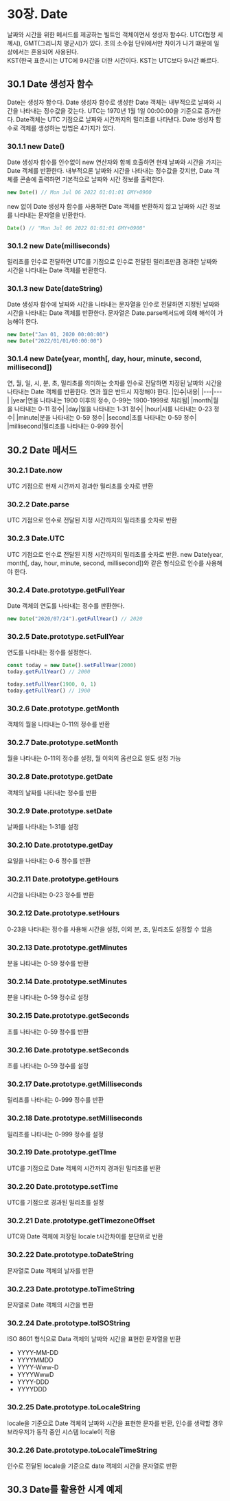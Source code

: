 # 30장. Date
날짜와 시간을 위한 메서드를 제공하는 빌트인 객체이면서 생성자 함수다. UTC(협정 세꼐시), GMT(그리니치 평군시)가 있다. 초의 소수점 단위에서만 차이가 나기 떄문에 일상에서는 혼용되어 사용된다.</br>
KST(한국 표준시)는 UTC에 9시간을 더한 시간이다. KST는 UTC보다 9시간 빠르다.
## 30.1 Date 생성자 함수
Date는 생성자 함수다. Date 생성자 함수로 생성한 Date 객체는 내부적으로 날짜와 시간을 나타내는 정수값을 갖는다. UTC는 1970년 1월 1일 00:00:00을 기준으로 증가한다. Date객체는 UTC 기점으로 날짜와 시간까지의 밀리초를 나타낸다. Date 생성자 함수로 객체를 생성하는 방법은 4가지가 있다.
### 30.1.1 new Date()
Date 생성자 함수를 인수없이 new 연산자와 함께 호출하면 현재 날짜와 시간을 가지는 Date 객체를 반환한다. 내부적으론 날짜와 시간을 나타내는 정수값을 갖지만, Date 객체를 콘솔에 출력하면 기본적으로 날짜와 시간 정보를 출력한다.
```js
new Date() // Mon Jul 06 2022 01:01:01 GMY+0900
```
new 없이 Date 생성자 함수를 사용하면 Date 객체를 반환하지 않고 날짜와 시간 정보를 나타내는 문자열을 반환한다.
```js
Date() // "Mon Jul 06 2022 01:01:01 GMY+0900"
```
### 30.1.2 new Date(milliseconds)
밀리초를 인수로 전달하면 UTC를 기점으로 인수로 전달된 밀리초만큼 경과한 날짜와 시간을 나타내는 Date 객체를 반환한다.
### 30.1.3 new Date(dateString)
Date 생성자 함수에 날짜와 시간을 나타내는 문자열을 인수로 전달하면 지정된 날짜와 시간을 나타내는 Date 객체를 반환한다. 문자열은 Date.parse메서드에 의해 해석이 가능해야 한다.
```js
new Date("Jan 01, 2020 00:00:00")
new Date("2022/01/01/00:00:00")
```
### 30.1.4 new Date(year, month[, day, hour, minute, second, millisecond])
연, 월, 일, 시, 분, 초, 밀리초를 의미하는 숫자를 인수로 전달하면 지정된 날짜와 시간을 나타내는 Date 객체를 반환한다. 연과 월은 반드시 지정해야 한다.
|인수|내용|
|---|---|
|year|연을 나타내는 1900 이후의 정수, 0-99는 1900-1999로 처리됨|
|month|월을 나타내는 0-11 정수|
|day|일을 나타내는 1-31 정수|
|hour|시를 나타내는 0-23 정수|
|minute|분을 나타내는 0-59 정수|
|second|초를 나타내는 0-59 정수|
|millisecond|밀리초를 나타내는 0-999 정수|
## 30.2 Date 메서드
### 30.2.1 Date.now
UTC 기점으로 현재 시간까지 경과한 밀리초를 숫자로 반환
### 30.2.2 Date.parse
UTC 기점으로 인수로 전달된 지정 시간까지의 밀리초를 숫자로 반환
### 30.2.3 Date.UTC
UTC 기점으로 인수로 전달된 지정 시간까지의 밀리초를 숫자로 반환. new Date(year, month[, day, hour, minute, second, millisecond])와 같은 형식으로 인수를 사용해야 한다.
### 30.2.4 Date.prototype.getFullYear
Date 객체의 연도를 나타내는 정수를 판환한다.
```js
new Date("2020/07/24").getFullYear() // 2020
```
### 30.2.5 Date.prototype.setFullYear
연도를 나타내는 정수를 설정한다.
```js
const today = new Date().setFullYear(2000)
today.getFullYear() // 2000

today.setFullYear(1900, 0, 1)
today.getFullYear() // 1900
```
### 30.2.6 Date.prototype.getMonth
객체의 월을 나타내는 0-11의 정수를 반환
### 30.2.7 Date.prototype.setMonth
월을 나타내는 0-11의 정수를 설정, 월 이외의 옵션으로 일도 설정 가능
### 30.2.8 Date.prototype.getDate
객체의 날짜를 나타내는 정수를 반환
### 30.2.9 Date.prototype.setDate
날짜를 나타내는 1-31를 설정
### 30.2.10 Date.prototype.getDay
요일을 나타내는 0-6 정수를 반환
### 30.2.11 Date.prototype.getHours
시간을 나타내는 0-23 정수를 반환
### 30.2.12 Date.prototype.setHours
0-23을 나타내는 정수를 사용해 시간을 설정, 이외 분, 초, 밀리초도 설정할 수 있음
### 30.2.13 Date.prototype.getMinutes
분을 나타내는 0-59 정수를 반환
### 30.2.14 Date.prototype.setMinutes
분을 나타내는 0-59 정수로 설정
### 30.2.15 Date.prototype.getSeconds
초를 나타내는 0-59 정수를 반환
### 30.2.16 Date.prototype.setSeconds
초를 나타내는 0-59 정수를 설정
### 30.2.17 Date.prototype.getMilliseconds
밀리초를 나타내는 0-999 정수를 반환
### 30.2.18 Date.prototype.setMilliseconds
밀리초를 나타내는 0-999 정수를 설정
### 30.2.19 Date.prototype.getTIme
UTC를 기점으로 Date 객체의 시간까지 경과된 밀리초를 반환
### 30.2.20 Date.prototype.setTime
UTC를 기점으로 경과된 밀리초를 설정
### 30.2.21 Date.prototype.getTimezoneOffset
UTC와 Date 객체에 저장된 locale t시간차이를 분단위로 반환
### 30.2.22 Date.prototype.toDateString
문자열로 Date 객체의 날자를 반환
### 30.2.23 Date.prototype.toTimeString
문자열로 Date 객체의 시간을 번환
### 30.2.24 Date.prototype.toISOString
ISO 8601 형식으로 Data 객체의 날짜와 시간을 표현한 문자열을 반환
- YYYY-MM-DD
- YYYYMMDD
- YYYY-Www-D
- YYYYWwwD
- YYYY-DDD
- YYYYDDD
### 30.2.25 Date.prototype.toLocaleString
locale을 기준으로 Date 객체의 날짜와 시간을 표현한 문자를 반환, 인수를 생략할 경우 브라우저가 동작 중인 시스템 locale이 적용
### 30.2.26 Date.prototype.toLocaleTimeString
인수로 전달된 locale을 기준으로 date 객체의 시간을 문자열로 반환
## 30.3 Date를 활용한 시계 예제
